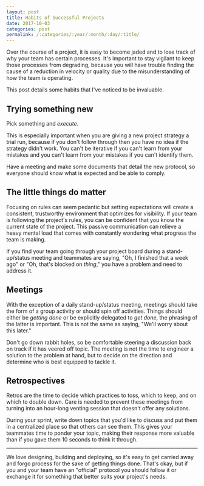 ```yaml
---
layout: post
title: Habits of Successful Projects
date: 2017-10-03
categories: post
permalink: /:categories/:year/:month/:day/:title/
---
```


Over the course of a project, it is easy to become jaded and to lose track of why your team has certain processes. It's important to stay vigilant to keep those processes from degrading, because you will have trouble finding the cause of a reduction in velocity or quality due to the misunderstanding of how the team is operating.

This post details some habits that I've noticed to be invaluable.

## Trying something new

Pick something and _execute_.

This is especially important when you are giving a new project strategy a trial run, because if you don't follow through then you have no idea if the strategy didn't work. You can't be iterative if you can't learn from your mistakes and you can't learn from your mistakes if you can't identify them.

Have a meeting and make some documents that detail the new protocol, so everyone should know what is expected and be able to comply.

## The little things do matter

Focusing on rules can seem pedantic but setting expectations will create a consistent, trustworthy environment that optimizes for visibility. If your team is following the project's rules, you can be confident that you know the current state of the project. This passive communication can relieve a heavy mental load that comes with constantly wondering what progress the team is making.

If you find your team going through your project board during a stand-up/status meeting and teammates are saying, "Oh, I finished that a week ago" or "Oh, that's blocked on _thing_," you have a problem and need to address it.

## Meetings

With the exception of a daily stand-up/status meeting, meetings should take the form of a group activity or should spin off activities. Things should either be _getting done_ or be explicitly delegated to _get done_, the phrasing of the latter is important. This is not the same as saying, "We'll worry about this later."

Don't go down rabbit holes, so be comfortable steering a discussion back on track if it has veered off topic. The meeting is not the time to engineer a solution to the problem at hand, but to decide on the direction and determine who is best equipped to tackle it.

## Retrospectives

Retros are the time to decide which practices to toss, which to keep, and on which to double down. Care is needed to prevent these meetings from turning into an hour-long venting session that doesn't offer any solutions.

During your sprint, write down topics that you'd like to discuss and put them in a centralized place so that others can see them. This gives your teammates time to ponder your topic, making their response more valuable than if you gave them 10 seconds to think it through.

<hr>

We love designing, building and deploying, so it's easy to get carried away and forgo process for the sake of getting things done. That's okay, but if you and your team have an "official" protocol you should follow it or exchange it for something that better suits your project's needs.

